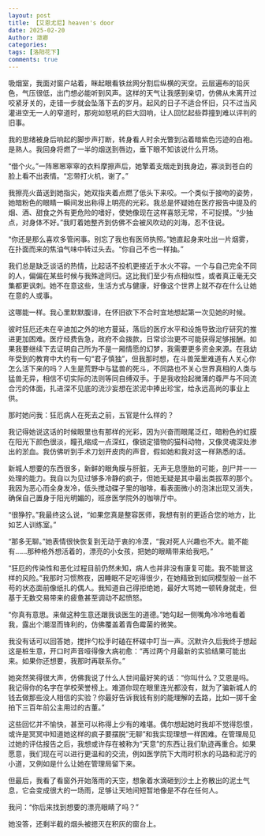 ```yaml
---
layout: post
title: 【艾恩尤尼】heaven's door
date: 2025-02-20
Author: 潋卿
categories: 
tags: [洛阳花下]
comments: true
--- 
```


吸烟室，我面对窗户站着，眯起眼看铁丝网分割后纵横的天空。云层遍布的铅灰色，气压很低，出门想必能听到风声。这样的天气让我感到亲切，仿佛从未离开过咬紧牙关的，走错一步就会坠落下去的岁月。起风的日子不适合怀旧，只不过当风灌进空无一人的窄道时，那宛如怒吼的巨大回响，让人回忆起些莽撞到难以评判的旧事。

我的思绪被身后响起的脚步声打断，转身看人时余光瞥到沾着暗紫色污迹的白袍。是熟人。我回身将燃了一半的烟送到唇边，垂下眼不知该说什么开场。

“借个火。”一阵窸窸窣窣的衣料摩擦声后，她擎着支烟走到我身边，寡淡到苍白的脸上看不出表情。“忘带打火机，谢了。”

我擦亮火苗送到她指尖，她双指夹着点燃了低头下来咬。一个类似于接吻的姿势，她暗粉色的眼睛一瞬间发出称得上明亮的光彩。我总是怀疑她在医疗报告中提及的烟、酒、甜食之外有更危险的嗜好，使她像现在这样喜怒无常，不可捉摸。“少抽点，对身体不好。”我盯着她整齐到仿佛不会被风吹动的刘海，忍不住说。

“你还是那么喜欢多管闲事。别忘了我也有医师执照。”她直起身来吐出一片烟雾，在扑面而来的焦油气味中转过头去。“你自己不也一样抽。”

我们总是缺乏谈话的热情，比起话不投机更接近于水火不容。一个与自己完全不同的人，偏偏在某些时候与我殊途同归。这比我们至少有点相似性，或者真正毫无交集都更讽刺。她不在意这些，生活方式与健康，好像这个世界上就不存在什么让她在意的人或事。

这哪能一样。我心里默默腹诽，在怀旧欲下不合时宜地想起第一次见她的时候。



彼时狂厄还未在辛迪加之外的地方蔓延，落后的医疗水平和设施导致治疗研究的推进更加困难。医疗经费告急，政府不会拨款，日常诊治更不可能获得足够报酬。如果我要继续下去证明自己所为不是一厢情愿的幻梦，我需要更多资金来源。在我幼年受到的教育中大约有一句“君子慎独”，但我那时想，在斗兽笼里难道有人关心你怎么活下来的吗？人生是荒野中与猛兽的死斗，不同路也不关心世界真相的人类与猛兽无异，相信不切实际的法则等同自缚双手。于是我收拾起微薄的尊严与不同流合污的体面，扎进深不见底的流沙妄想在淤泥中捧出珍宝，给永远高尚的事业上供。

那时她问我：狂厄病人在死去之前，五官是什么样的？

我记得她说这话的时候眼里也有那样的光彩，因为兴奋而眼尾泛红，暗粉色的虹膜在阳光下颜色很淡，瞳孔缩成一点深红，像锁定猎物的猫科动物，又像灵魂深处渗出的淤血。我仿佛听到手术刀划开皮肉的声音，假如她和我对这一样熟悉的话。

新城人想要的东西很多，新鲜的眼角膜与肝脏，无声无息堕胎的可能，剖尸并一一处理的能力。我自以为见过够多冷静的疯子，但她无疑是其中最出类拔萃的那个。我因为恶心而全身发冷，低头搅动碟子里的咖啡，看表面微小的泡沫出现又消失，确保自己置身于阳光明媚的，班彦医学院外的咖啡厅中。

“很狰狞。”我最终这么说，“如果您真是整容医师，我想有别的更适合您的地方，比如艺人训练室。”

“那多无聊。”她表情很快恢复到无动于衷的冷漠，“我对死人兴趣也不大。能不能有……那种格外想活着的，漂亮的小女孩，把她的眼睛带来给我吧。”

“狂厄的传染性和恶化过程目前仍然未知，病人也并非没有康复可能。我不能冒这样的风险。”我那时习惯熬夜，因睡眠不足吃得很少，在她精致到如同模型般一丝不苟的状态面前像纸扎的偶人。我知道自己得拒绝她，最好大骂她一顿转身就走，但基于无数交易带来的疲惫甚至调动不起愤怒。

“你真有意思。来做这种生意还跟我谈医生的道德。”她勾起一侧嘴角冷冷地看着我，露出个潮湿而锋利的，仿佛覆盖着青色霉菌的微笑。

我没有话可以回答她，搅拌勺松手时磕在杯碟中叮当一声。沉默许久后我终于想起这是桩生意，开口时声音哑得像大病初愈：“再过两个月最新的实验结果可能出来。如果你还想要，我那时再联系你。”

她突然笑得很大声，仿佛我说了什么人世间最好笑的话：“你叫什么？艾恩是吗。我记得你的名字在学校荣誉榜上。难道你现在眼里连光都没有，就为了骗新城人的钱去做那些没人相信的实验？你最好告诉我钱有别的能理解的去路，比如一掷千金拍下三百年前公主用过的古董。”

这些回忆并不愉快，甚至可以称得上少有的难堪。偶尔想起她时我却不觉得怨恨，或许是冥冥中知道她这样的疯子要摆脱“无聊”和我实现理想一样困难。在管理局见过她的评估报告之后，我想或许存在被称为“天意”的东西让我们轨迹再重合。如果愿意，我们现在可以进行更温和的交流，例如医学院下大雨时积水的马路和泥泞的小道，又例如是什么让她在管理局留下来。

但最后，我看了看窗外开始落雨的天空，想象着水滴砸到沙土上弥散出的泥土气息，它会变成很大的一场雨，足够让天地间短暂地像是不存在任何人。

我问：“你后来找到想要的漂亮眼睛了吗？”

她没答，还剩半截的烟头被摁灭在积灰的窗台上。
